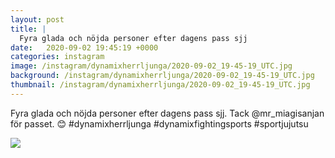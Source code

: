 ```yaml
---
layout: post
title: |
  Fyra glada och nöjda personer efter dagens pass sjj
date:   2020-09-02 19:45:19 +0000
categories: instagram
image: /instagram/dynamixherrljunga/2020-09-02_19-45-19_UTC.jpg
background: /instagram/dynamixherrljunga/2020-09-02_19-45-19_UTC.jpg
thumbnail: /instagram/dynamixherrljunga/2020-09-02_19-45-19_UTC.jpg
---
```

Fyra glada och nöjda personer efter dagens pass sjj. Tack @mr_miagisanjan för passet. 😊 #dynamixherrljunga #dynamixfightingsports #sportjujutsu



<img src='/www-dynamix-herrljunga/instagram/dynamixherrljunga/2020-09-02_19-45-19_UTC.jpg' class='img-fluid' />
